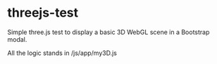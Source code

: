 # threejs-test

Simple three.js test to display a basic 3D WebGL scene in a Bootstrap modal.

All the logic stands in /js/app/my3D.js
